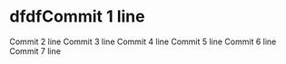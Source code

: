 # dfdfCommit 1 line
Commit 2 line
Commit 3 line
Commit 4 line
Commit 5 line
Commit 6 line
Commit 7 line
